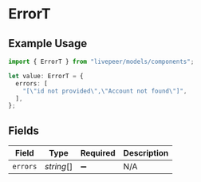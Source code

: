 # ErrorT

## Example Usage

```typescript
import { ErrorT } from "livepeer/models/components";

let value: ErrorT = {
  errors: [
    "[\"id not provided\",\"Account not found\"]",
  ],
};
```

## Fields

| Field              | Type               | Required           | Description        |
| ------------------ | ------------------ | ------------------ | ------------------ |
| `errors`           | *string*[]         | :heavy_minus_sign: | N/A                |
